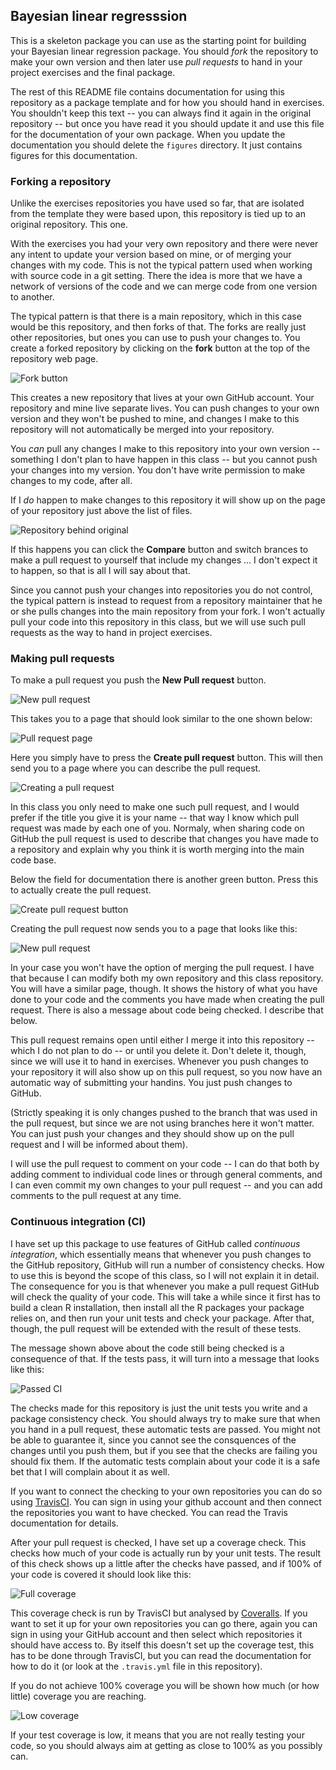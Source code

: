 Bayesian linear regresssion
---------------------------

This is a skeleton package you can use as the starting point for building your Bayesian linear regression package. You should *fork* the repository to make your own version and then later use *pull requests* to hand in your project exercises and the final package.

The rest of this README file contains documentation for using this repository as a package template and for how you should hand in exercises. You shouldn't keep this text -- you can always find it again in the original repository -- but once you have read it you should update it and use this file for the documentation of your own package. When you update the documentation you should delete the `figures` directory. It just contains figures for this documentation.

### Forking a repository

Unlike the exercises repositories you have used so far, that are isolated from the template they were based upon, this repository is tied up to an original repository. This one.

With the exercises you had your very own repository and there were never any intent to update your version based on mine, or of merging your changes with my code. This is not the typical pattern used when working with source code in a git setting. There the idea is more that we have a network of versions of the code and we can merge code from one version to another.

The typical pattern is that there is a main repository, which in this case would be this repository, and then forks of that. The forks are really just other repositories, but ones you can use to push your changes to. You create a forked repository by clicking on the **fork** button at the top of the repository web page.

![Fork button](figures/fork.png)

This creates a new repository that lives at your own GitHub account. Your repository and mine live separate lives. You can push changes to your own version and they won't be pushed to mine, and changes I make to this repository will not automatically be merged into your repository.

You *can* pull any changes I make to this repository into your own version -- something I don't plan to have happen in this class -- but you cannot push your changes into my version. You don't have write permission to make changes to my code, after all.

If I *do* happen to make changes to this repository it will show up on the page of your repository just above the list of files.

![Repository behind original](figures/behind.png)

If this happens you can click the **Compare** button and switch brances to make a pull request to yourself that include my changes ... I don't expect it to happen, so that is all I will say about that.

Since you cannot push your changes into repositories you do not control, the typical pattern is instead to request from a repository maintainer that he or she pulls changes into the main repository from your fork. I won't actually pull your code into this repository in this class, but we will use such pull requests as the way to hand in project exercises.

### Making pull requests

To make a pull request you push the **New Pull request** button.

![New pull request](figures/new-pull-request.png)

This takes you to a page that should look similar to the one shown below:

![Pull request page](figures/new-pull-request-first-page.png)

Here you simply have to press the **Create pull request** button. This will then send you to a page where you can describe the pull request.

![Creating a pull request](figures/creating-pull-request.png)

In this class you only need to make one such pull request, and I would prefer if the title you give it is your name -- that way I know which pull request was made by each one of you. Normaly, when sharing code on GitHub the pull request is used to describe that changes you have made to a repository and explain why you think it is worth merging into the main code base.

Below the field for documentation there is another green button. Press this to actually create the pull request.

![Create pull request button](figures/create-button.png)

Creating the pull request now sends you to a page that looks like this:

![New pull request](figures/pull-request.png)

In your case you won't have the option of merging the pull request. I have that because I can modify both my own repository and this class repository. You will have a similar page, though. It shows the history of what you have done to your code and the comments you have made when creating the pull request. There is also a message about code being checked. I describe that below.

This pull request remains open until either I merge it into this repository -- which I do not plan to do -- or until you delete it. Don't delete it, though, since we will use it to hand in exercises. Whenever you push changes to your repository it will also show up on this pull request, so you now have an automatic way of submitting your handins. You just push changes to GitHub.

(Strictly speaking it is only changes pushed to the branch that was used in the pull request, but since we are not using branches here it won't matter. You can just push your changes and they should show up on the pull request and I will be informed about them).

I will use the pull request to comment on your code -- I can do that both by adding comment to individual code lines or through general comments, and I can even commit my own changes to your pull request -- and you can add comments to the pull request at any time.

### Continuous integration (CI)

I have set up this package to use features of GitHub called *continuous integration*, which essentially means that whenever you push changes to the GitHub repository, GitHub will run a number of consistency checks. How to use this is beyond the scope of this class, so I will not explain it in detail. The consequence for you is that whenever you make a pull request GitHub will check the quality of your code. This will take a while since it first has to build a clean R installation, then install all the R packages your package relies on, and then run your unit tests and check your package. After that, though, the pull request will be extended with the result of these tests.

The message shown above about the code still being checked is a consequence of that. If the tests pass, it will turn into a message that looks like this:

![Passed CI](figures/passed-CI.png)

The checks made for this repository is just the unit tests you write and a package consistency check. You should always try to make sure that when you hand in a pull request, these automatic tests are passed. You might not be able to guarantee it, since you cannot see the consquences of the changes until you push them, but if you see that the checks are failing you should fix them. If the automatic tests complain about your code it is a safe bet that I will complain about it as well.

If you want to connect the checking to your own repositories you can do so using [TravisCI](http://www.travis-ci.com). You can sign in using your github account and then connect the repositories you want to have checked. You can read the Travis documentation for details.

After your pull request is checked, I have set up a coverage check. This checks how much of your code is actually run by your unit tests. The result of this check shows up a little after the checks have passed, and if 100% of your code is covered it should look like this:

![Full coverage](figures/full-coverage.png)

This coverage check is run by TravisCI but analysed by [Coveralls](https://coveralls.io/). If you want to set it up for your own repositories you can go there, again you can sign in using your GitHub account and then select which repositories it should have access to. By itself this doesn't set up the coverage test, this has to be done through TravisCI, but you can read the documentation for how to do it (or look at the `.travis.yml` file in this repository).

If you do not achieve 100% coverage you will be shown how much (or how little) coverage you are reaching.

![Low coverage](figures/no-coverage.png)

If your test coverage is low, it means that you are not really testing your code, so you should always aim at getting as close to 100% as you possibly can.
